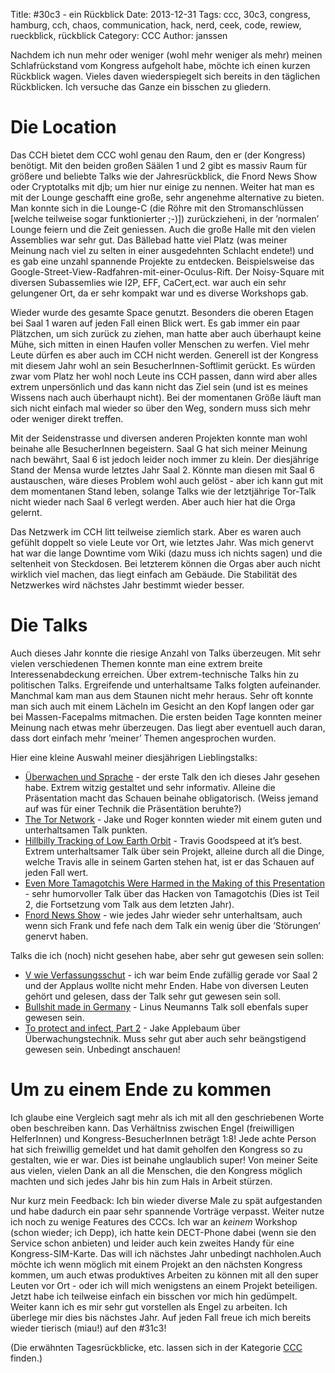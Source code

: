Title: #30c3 - ein Rückblick 
Date: 2013-12-31
Tags: ccc, 30c3, congress, hamburg, cch, chaos, communication, hack, nerd, ceek, code, rewiew, rueckblick, rückblick 
Category: CCC 
Author: janssen

Nachdem ich nun mehr oder weniger (wohl mehr weniger als mehr) meinen Schlafrückstand vom Kongress aufgeholt habe, möchte ich einen kurzen Rückblick wagen. Vieles daven wiederspiegelt sich bereits in den täglichen Rückblicken. Ich versuche das Ganze ein bisschen zu gliedern.

# Die Location
Das CCH bietet dem CCC wohl genau den Raum, den er (der Kongress) benötigt. Mit den beiden großen Säälen 1 und 2 gibt es massiv Raum für größere und beliebte Talks wie der Jahresrückblick, die Fnord News Show oder Cryptotalks mit djb; um hier nur einige zu nennen. Weiter hat man es mit der Lounge geschafft eine große, sehr angenehme alternative zu bieten. Man konnte sich in die Lounge-C (die Röhre mit den Stromanschlüssen [welche teilweise sogar funktionierter ;-)]) zurückzieheni, in der ’normalen’ Lounge feiern und die Zeit geniessen. Auch die große Halle mit den vielen Assemblies war sehr gut. Das Bällebad hatte viel Platz (was meiner Meinung nach viel zu selten in einer ausgedehnten Schlacht endete!) und es gab eine unzahl spannende Projekte zu entdecken. Beispielsweise das Google-Street-View-Radfahren-mit-einer-Oculus-Rift. Der Noisy-Square mit diversen Subassemlies wie I2P, EFF, CaCert,ect. war auch ein sehr gelungener Ort, da er sehr kompakt war und es diverse Workshops gab.

Wieder wurde des gesamte Space genutzt. Besonders die oberen Etagen bei Saal 1 waren auf jeden Fall einen Blick wert. Es gab immer ein paar Plätzchen, um sich zurück zu ziehen, man hatte aber auch überhaupt keine Mühe, sich mitten in einen Haufen voller Menschen zu werfen. Viel mehr Leute dürfen es aber auch im CCH nicht werden. Generell ist der Kongress mit diesem Jahr wohl an sein BesucherInnen-Softlimit gerückt. Es würden zwar vom Platz her wohl noch Leute ins CCH passen, dann wird aber alles extrem unpersönlich und das kann nicht das Ziel sein (und ist es meines Wissens nach auch überhaupt nicht). Bei der momentanen Größe läuft man sich nicht einfach mal wieder so über den Weg, sondern muss sich mehr oder weniger direkt treffen. 

Mit der Seidenstrasse und diversen anderen Projekten konnte man wohl beinahe alle BesucherInnen begeistern. Saal G hat sich meiner Meinung nach bewährt, Saal 6 ist jedoch leider noch immer zu klein. Der diesjährige Stand der Mensa wurde letztes Jahr Saal 2. Könnte man diesen mit Saal 6 austauschen, wäre dieses Problem wohl auch gelöst - aber ich kann gut mit dem momentanen Stand leben, solange Talks wie der letztjährige Tor-Talk nicht wieder nach Saal 6 verlegt werden. Aber auch hier hat die Orga gelernt.  

Das Netzwerk im CCH litt teilweise ziemlich stark. Aber es waren auch gefühlt doppelt so viele Leute vor Ort, wie letztes Jahr. Was mich genervt hat war die lange Downtime vom Wiki (dazu muss ich nichts sagen) und die seltenheit von Steckdosen. Bei letzterem können die Orgas aber auch nicht wirklich viel machen, das liegt einfach am Gebäude. Die Stabilität des Netzwerkes wird nächstes Jahr bestimmt wieder besser.


# Die Talks
Auch dieses Jahr konnte die riesige Anzahl von Talks überzeugen. Mit sehr vielen verschiedenen Themen konnte man eine extrem breite Interessenabdeckung erreichen. Über extrem-technische Talks hin zu politischen Talks. Ergreifende und unterhaltsame Talks folgten aufeinander. Manchmal kam man aus dem Staunen nicht mehr heraus. Sehr oft konnte man sich auch mit einem Lächeln im Gesicht an den Kopf langen oder gar bei Massen-Facepalms mitmachen. Die ersten beiden Tage konnten meiner Meinung nach etwas mehr überzeugen. Das liegt aber eventuell auch daran, dass dort einfach mehr ’meiner’ Themen angesprochen wurden.  

Hier eine kleine Auswahl meiner diesjährigen Lieblingstalks:

* [Überwachen und Sprache](http://events.ccc.de/congress/2013/Fahrplan/events/5377.html) - der erste Talk den ich dieses Jahr gesehen habe. Extrem witzig gestaltet und sehr informativ. Alleine die Präsentation macht das Schauen beinahe obligatorisch. (Weiss jemand auf was für einer Technik die Präsentätion beruhte?)
* [The Tor Network](http://events.ccc.de/congress/2013/Fahrplan/events/5423.html) - Jake und Roger konnten wieder mit einem guten und unterhaltsamen Talk punkten.
* [Hillbilly Tracking of Low Earth Orbit](http://events.ccc.de/congress/2013/Fahrplan/events/5463.html) - Travis Goodspeed at it’s best. Extrem unterhaltsamer Talk über sein Projekt, alleine durch all die Dinge, welche Travis alle in seinem Garten stehen hat, ist er das Schauen auf jeden Fall wert.
* [Even More Tamagotchis Were Harmed in the Making of this Presentation](http://events.ccc.de/congress/2013/Fahrplan/events/5279.html) - sehr humorvoller Talk über das Hacken von Tamagotchis (Dies ist Teil 2, die Fortsetzung vom Talk aus dem letzten Jahr).
* [Fnord News Show](http://events.ccc.de/congress/2013/Fahrplan/events/5490.html) - wie jedes Jahr wieder sehr unterhaltsam, auch wenn sich Frank und fefe nach dem Talk ein wenig über die ’Störungen’ genervt haben.

Talks die ich (noch) nicht gesehen habe, aber sehr gut gewesen sein sollen:

* [V wie Verfassungsschut](http://events.ccc.de/congress/2013/Fahrplan/events/5591.html) - ich war beim Ende zufällig gerade vor Saal 2 und der Applaus wollte nicht mehr Enden. Habe von diversen Leuten gehört und gelesen, dass der Talk sehr gut gewesen sein soll.
* [Bullshit made in Germany](http://events.ccc.de/congress/2013/Fahrplan/events/5210.html) - Linus Neumanns Talk soll ebenfals super gewesen sein.
* [To protect and infect, Part 2](http://events.ccc.de/congress/2013/Fahrplan/events/5713.html) - Jake Applebaum über Überwachungstechnik. Muss sehr gut aber auch sehr beängstigend gewesen sein. Unbedingt anschauen!


# Um zu einem Ende zu kommen
Ich glaube eine Vergleich sagt mehr als ich mit all den geschriebenen Worte oben beschreiben kann. Das Verhältniss zwischen Engel (freiwilligen HelferInnen) und Kongress-BesucherInnen beträgt 1:8! Jede achte Person hat sich freiwillig gemeldet und hat damit geholfen den Kongress so zu gestalten, wie er war. Dies ist beinahe unglaublich super! Von meiner Seite aus vielen, vielen Dank an all die Menschen, die den Kongress möglich machten und sich jedes Jahr bis hin zum Hals in Arbeit stürzen.  

Nur kurz mein Feedback: 
Ich bin wieder diverse Male zu spät aufgestanden und habe dadurch ein paar sehr spannende Vorträge verpasst. Weiter nutze ich noch zu wenige Features des CCCs. Ich war an _keinem_ Workshop (schon wieder; ich Depp), ich hatte kein DECT-Phone dabei (wenn sie den Service schon anbieten) und leider auch kein zweites Handy für eine Kongress-SIM-Karte. Das will ich nächstes Jahr unbedingt nachholen.Auch möchte ich wenn möglich mit einem Projekt an den nächsten Kongress kommen, um auch etwas produktives Arbeiten zu können mit all den super Leuten vor Ort - oder ich will mich wenigstens an einem Projekt beteiligen. Jetzt habe ich teilweise einfach ein bisschen vor mich hin gedümpelt. Weiter kann ich es mir sehr gut vorstellen als Engel zu arbeiten. Ich überlege mir dies bis nächstes Jahr. Auf jeden Fall freue ich mich bereits wieder tierisch (miau!) auf den #31c3!

(Die erwähnten Tagesrückblicke, etc. lassen sich in der Kategorie [CCC](https://blog.aurka.com/category/ccc.html) finden.)

